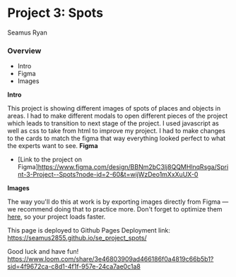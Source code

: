 # Project 3: Spots
Seamus Ryan
### Overview

- Intro
- Figma
- Images

**Intro**

This project is showing different images of spots of places and objects in areas. I had to make different modals to open different pieces of the project which leads to transition to next stage of the project. I used javascript as well as css to take from html to improve my project. I had to make changes to the cards to match the figma that way everything looked perfect to what the experts want to see.
**Figma**

- [Link to the project on Figma]https://www.figma.com/design/BBNm2bC3lj8QQMHlnqRsga/Sprint-3-Project--Spots?node-id=2-60&t=wijWzDeo1mXxXuUX-0

**Images**

The way you'll do this at work is by exporting images directly from Figma — we recommend doing that to practice more. Don't forget to optimize them [here](https://tinypng.com/), so your project loads faster.

This page is deployed to Github Pages
Deployment link: https://seamus2855.github.io/se_project_spots/




Good luck and have fun!
https://www.loom.com/share/3e46803909ad466186f0a4819c66b5b1?sid=4f9672ca-c8d1-4f1f-957e-24ca7ae0c1a8

